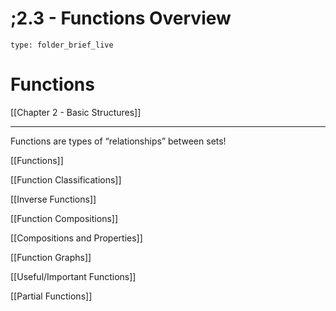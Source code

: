 # ;2.3 - Functions Overview
 
```ccard
type: folder_brief_live
```
 
# Functions 

[[Chapter 2 - Basic Structures]]

---

Functions are types of “relationships” between sets!

[[Functions]]

[[Function Classifications]]

[[Inverse Functions]]

[[Function Compositions]]

[[Compositions and Properties]]

[[Function Graphs]]

[[Useful/Important Functions]]

[[Partial Functions]]
